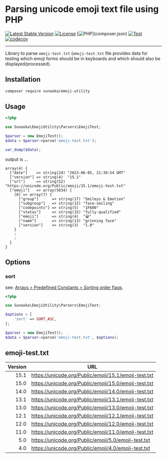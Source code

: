 # Parsing unicode emoji text file using PHP

[![Latest Stable Version](https://poser.pugx.org/sunaoka/emoji-utility"/v/stable)](https://packagist.org/packages/sunaoka/emoji-utility")
[![License](https://poser.pugx.org/sunaoka/emoji-utility"/license)](https://packagist.org/packages/sunaoka/emoji-utility")
[![PHP](https://img.shields.io/packagist/php-v/sunaoka/emoji-utility")](composer.json)
[![Test](https://github.com/sunaoka/emoji-utility"/actions/workflows/test.yml/badge.svg)](https://github.com/sunaoka/emoji-utility"/actions/workflows/test.yml)
[![codecov](https://codecov.io/gh/sunaoka/emoji-utility"/branch/develop/graph/badge.svg)](https://codecov.io/gh/sunaoka/emoji-utility")

---

Library to parse `emoji-test.txt`
(`emoji-test.txt` file provides data for testing which emoji forms should be in keyboards and which should also be displayed/processed).

## Installation

```bash
composer require sunaoka/emoji-utility
```

## Usage

```php
<?php

use Sunaoka\EmojiUtility\Parsers\EmojiTest;

$parser = new EmojiTest();
$data = $parser->parse('emoji-test.txt');

var_dump($data);
```

output is ...

```text
array(4) {
  ["date"]    => string(24) "2023-06-05, 21:39:54 GMT"
  ["version"] => string(4)  "15.1"
  ["url"]     => string(52) "https://unicode.org/Public/emoji/15.1/emoji-test.txt"
  ["emoji"]   => array(5034) {
    [0] => array(7) {
      ["group"]      => string(17) "Smileys & Emotion"
      ["subgroup"]   => string(12) "face-smiling"
      ["codepoints"] => string(5)  "1F600"
      ["status"]     => string(15) "fully-qualified"
      ["emoji"]      => string(4)  "😀"
      ["name"]       => string(13) "grinning face"
      ["version"]    => string(3)  "1.0"
    }
    :
    :
  }
}
```

## Options

### sort

see: [Arrays > Predefined Constants > Sorting order flags](https://php.net/array.constants).

```php
<?php

use Sunaoka\EmojiUtility\Parsers\EmojiTest;

$options = [
    'sort' => SORT_ASC,
];

$parser = new EmojiTest();
$data = $parser->parse('emoji-test.txt', $options);
```

## emoji-test.txt

| Version | URL                                                  |
| ------: | ---------------------------------------------------- |
|    15.1 | https://unicode.org/Public/emoji/15.1/emoji-test.txt |
|    15.0 | https://unicode.org/Public/emoji/15.0/emoji-test.txt |
|    14.0 | https://unicode.org/Public/emoji/14.0/emoji-test.txt |
|    13.1 | https://unicode.org/Public/emoji/13.1/emoji-test.txt |
|    13.0 | https://unicode.org/Public/emoji/13.0/emoji-test.txt |
|    12.1 | https://unicode.org/Public/emoji/12.1/emoji-test.txt |
|    12.0 | https://unicode.org/Public/emoji/12.0/emoji-test.txt |
|    11.0 | https://unicode.org/Public/emoji/11.0/emoji-test.txt |
|     5.0 | https://unicode.org/Public/emoji/5.0/emoji-test.txt  |
|     4.0 | https://unicode.org/Public/emoji/4.0/emoji-test.txt  |

